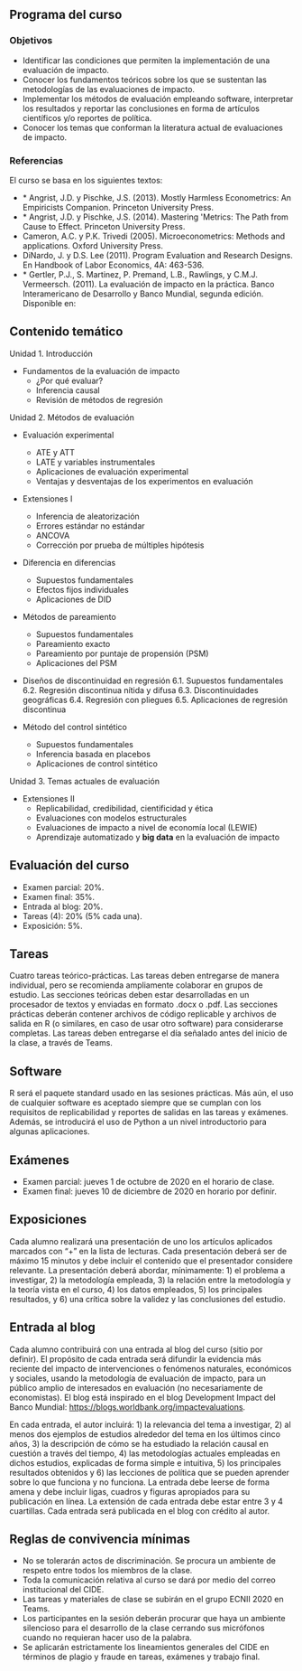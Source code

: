 ## Programa del curso

### Objetivos
* Identificar las condiciones que permiten la implementación de una evaluación de impacto.
* Conocer los fundamentos teóricos sobre los que se sustentan las metodologías de las evaluaciones de impacto.
* Implementar los métodos de evaluación empleando software, interpretar los resultados y reportar las conclusiones en forma de artículos científicos y/o reportes de política.
* Conocer los temas que conforman la literatura actual de evaluaciones de impacto.

### Referencias 
El curso se basa en los siguientes textos:
  * \* Angrist, J.D. y Pischke, J.S. (2013). Mostly Harmless Econometrics: An Empiricists Companion. Princeton University Press.
* \* Angrist, J.D. y Pischke, J.S. (2014). Mastering 'Metrics: The Path from Cause to Effect. Princeton University Press.
* Cameron, A.C. y P.K. Trivedi (2005). Microeconometrics: Methods and applications. Oxford University Press.
* DiNardo, J. y D.S. Lee (2011). Program Evaluation and Research Designs. En Handbook of Labor Economics, 4A: 463-536.
* \* Gertler, P.J., S. Martinez, P. Premand, L.B., Rawlings, y C.M.J. Vermeersch. (2011). La evaluación de impacto en la práctica. Banco Interamericano de Desarrollo y Banco Mundial, segunda edición. Disponible en: 

## Contenido temático

Unidad 1. Introducción
* Fundamentos de la evaluación de impacto
  - ¿Por qué evaluar?
  - Inferencia causal
  - Revisión de métodos de regresión

Unidad 2. Métodos de evaluación
* Evaluación experimental
  - ATE y ATT
  - LATE y variables instrumentales
  - Aplicaciones de evaluación experimental
  - Ventajas y desventajas de los experimentos en evaluación

* Extensiones I
  - Inferencia de aleatorización
  - Errores estándar no estándar
  - ANCOVA
  - Corrección por prueba de múltiples hipótesis

* Diferencia en diferencias
  - Supuestos fundamentales
  - Efectos fijos individuales
  - Aplicaciones de DID

* Métodos de pareamiento
  - Supuestos fundamentales
  - Pareamiento exacto
  - Pareamiento por puntaje de propensión (PSM)
  - Aplicaciones del PSM

* Diseños de discontinuidad en regresión
6.1.	Supuestos fundamentales
6.2.	Regresión discontinua nítida y difusa
6.3.	Discontinuidades geográficas
6.4.	Regresión con pliegues
6.5.	Aplicaciones de regresión discontinua

* Método del control sintético
  - Supuestos fundamentales
  - Inferencia basada en placebos
  - Aplicaciones de control sintético

Unidad 3. Temas actuales de evaluación
* Extensiones II
  - Replicabilidad, credibilidad, cientificidad y ética
  - Evaluaciones con modelos estructurales
  - Evaluaciones de impacto a nivel de economía local (LEWIE)
  - Aprendizaje automatizado y __big data__ en la evaluación de impacto


## Evaluación del curso

+ Examen parcial: 20%.
+ Examen final: 35%.
+ Entrada al blog: 20%.
+ Tareas (4): 20% (5% cada una).
+ Exposición: 5%.


## Tareas
Cuatro tareas teórico-prácticas. Las tareas deben entregarse de manera individual, pero se recomienda ampliamente colaborar en grupos de estudio. Las secciones teóricas deben estar desarrolladas en un procesador de textos y enviadas en formato .docx o .pdf. Las secciones prácticas deberán contener archivos de código replicable y archivos de salida en R (o similares, en caso de usar otro software) para considerarse completas. Las tareas deben entregarse el día señalado antes del inicio de la clase, a través de Teams.

## Software
R será el paquete standard usado en las sesiones prácticas. Más aún, el uso de cualquier software es aceptado siempre que se cumplan con los requisitos de replicabilidad y reportes de salidas en las tareas y exámenes. Además, se introducirá el uso de Python a un nivel introductorio para algunas aplicaciones.

## Exámenes
+ Examen parcial: jueves 1 de octubre de 2020 en el horario de clase.
+ Examen final: jueves 10 de diciembre de 2020 en horario por definir.


## Exposiciones
Cada alumno realizará una presentación de uno los artículos aplicados marcados con “+” en la lista de lecturas. Cada presentación deberá ser de máximo 15 minutos y debe incluir el contenido que el presentador considere relevante. La presentación deberá abordar, mínimamente: 1) el problema a investigar, 2) la metodología empleada, 3) la relación entre la metodología y la teoría vista en el curso, 4) los datos empleados, 5) los principales resultados, y 6) una crítica sobre la validez y las conclusiones del estudio.

## Entrada al blog
Cada alumno contribuirá con una entrada al blog del curso (sitio por definir). El propósito de cada entrada será difundir la evidencia más reciente del impacto de intervenciones o fenómenos naturales, económicos y sociales, usando la metodología de evaluación de impacto, para un público amplio de interesados en evaluación (no necesariamente de economistas). El blog está inspirado en el blog Development Impact del Banco Mundial: https://blogs.worldbank.org/impactevaluations.

En cada entrada, el autor incluirá: 1) la relevancia del tema a investigar, 2) al menos dos ejemplos de estudios alrededor del tema en los últimos cinco años, 3) la descripción de cómo se ha estudiado la relación causal en cuestión a través del tiempo, 4) las metodologías actuales empleadas en dichos estudios, explicadas de forma simple e intuitiva, 5) los principales resultados obtenidos y 6) las lecciones de política que se pueden aprender sobre lo que funciona y no funciona. La entrada debe leerse de forma amena y debe incluir ligas, cuadros y figuras apropiados para su publicación en línea. La extensión de cada entrada debe estar entre 3 y 4 cuartillas. Cada entrada será publicada en el blog con crédito al autor.


## Reglas de convivencia mínimas
+ No se tolerarán actos de discriminación. Se procura un ambiente de respeto entre todos los miembros de la clase.
+ Toda la comunicación relativa al curso se dará por medio del correo institucional del CIDE.
+ Las tareas y materiales de clase se subirán en el grupo ECNII 2020 en Teams.
+ Los participantes en la sesión deberán procurar que haya un ambiente silencioso para el desarrollo de la clase cerrando sus micrófonos cuando no requieran hacer uso de la palabra.
+ Se aplicarán estrictamente los lineamientos generales del CIDE en términos de plagio y fraude en tareas, exámenes y trabajo final.


